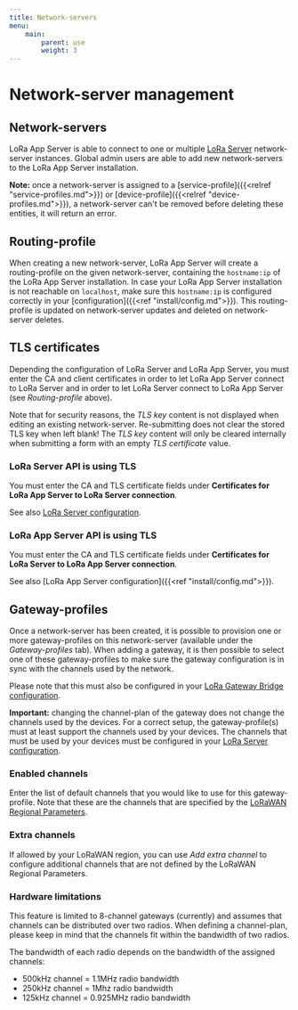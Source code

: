```yaml
---
title: Network-servers
menu:
    main:
        parent: use
        weight: 3
---
```


# Network-server management

## Network-servers

LoRa App Server is able to connect to one or multiple [LoRa Server](/loraserver/)
network-server instances. Global admin users are able to add new
network-servers to the LoRa App Server installation.

**Note:** once a network-server is assigned to a
[service-profile]({{<relref "service-profiles.md">}}) or
[device-profile]({{<relref "device-profiles.md">}}), a network-server can't
be removed before deleting these entities, it will return an error.

## Routing-profile

When creating a new network-server, LoRa App Server will create a
routing-profile on the given network-server, containing the `hostname:ip`
of the LoRa App Server installation. In case your LoRa App Server installation
is not reachable on `localhost`, make sure this `hostname:ip` is configured
correctly in your [configuration]({{<ref "install/config.md">}}).
This routing-profile is updated on network-server updates and deleted on
network-server deletes.

## TLS certificates

Depending the configuration of LoRa Server and LoRa App Server, you must enter
the CA and client certificates in order to let LoRa App Server connect to
LoRa Server and in order to let LoRa Server connect to LoRa App Server
(see *Routing-profile* above).

Note that for security reasons, the *TLS key* content is not displayed
when editing an existing network-server. Re-submitting does not clear the
stored TLS key when left blank! The *TLS key* content will only be cleared
internally when submitting a form with an empty *TLS certificate* value.

### LoRa Server API is using TLS

You must enter the CA and TLS certificate fields under
**Certificates for LoRa App Server to LoRa Server connection**.

See also [LoRa Server configuration](https://docs.loraserver.io/loraserver/install/config/).

### LoRa App Server API is using TLS

You must enter the CA and TLS certificate fields under
**Certificates for LoRa Server to LoRa App Server connection**.

See also [LoRa App Server configuration]({{<ref "install/config.md">}}).

## Gateway-profiles

Once a network-server has been created, it is possible to provision one or more
gateway-profiles on this network-server (available under the *Gateway-profiles*
tab). When adding a gateway, it is then possible to select one of these
gateway-profiles to make sure the gateway configuration is in sync with the
channels used by the network.

Please note that this must also be configured
in your [LoRa Gateway Bridge configuration](/lora-gateway-bridge/install/config/).

**Important:** changing the channel-plan of the gateway does not change the
channels used by the devices. For a correct setup, the gateway-profile(s)
must at least support the channels used by your devices. The channels that must
be used by your devices must be configured in your
[LoRa Server configuration](/loraserver/install/config/).

### Enabled channels

Enter the list of default channels that you would like to use for this
gateway-profile. Note that these are the channels that are specified by the
[LoRaWAN Regional Parameters](https://www.lora-alliance.org/lorawan-for-developers).

### Extra channels

If allowed by your LoRaWAN region, you can use *Add extra channel* to configure
additional channels that are not defined by the LoRaWAN Regional Parameters.

### Hardware limitations

This feature is limited to 8-channel gateways (currently) and assumes that
channels can be distributed over two radios. When defining a channel-plan,
please keep in mind that the channels fit within the bandwidth of two radios.

The bandwidth of each radio depends on the bandwidth of the assigned channels:

* 500kHz channel = 1.1MHz radio bandwidth
* 250kHz channel = 1Mhz radio bandwidth
* 125kHz channel = 0.925MHz radio bandwidth
